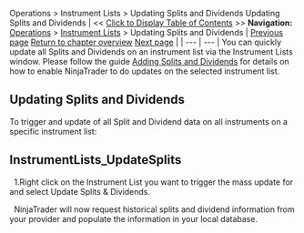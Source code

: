 ﻿
Operations \> Instrument Lists \> Updating Splits and Dividends
Updating Splits and Dividends
| \<\< [Click to Display Table of Contents](updating_splits_and_dividends.md) \>\> **Navigation:**     [Operations](operations-1.md) \> [Instrument Lists](instrument_lists-1.md) \> Updating Splits and Dividends | [Previous page](working_with_instrument_lists-1.md) [Return to chapter overview](instrument_lists-1.md) [Next page](instruments-1.md) |
| --- | --- |
You can quickly update all Splits and Dividends on an instrument list via the Instrument Lists window. Please follow the guide [Adding Splits and Dividends](adding_splits_and_dividends-1.md) for details on how to enable NinjaTrader to do updates on the selected instrument list.
 
## Updating Splits and Dividends
To trigger and update of all Split and Dividend data on all instruments on a specific instrument list:
 
## InstrumentLists_UpdateSplits
 
1\.Right click on the Instrument List you want to trigger the mass update for and select Update Splits \& Dividends.

 
NinjaTrader will now request historical splits and dividend information from your provider and populate the information in your local database.
